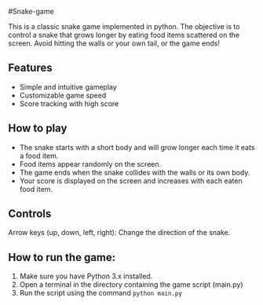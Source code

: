 #Snake-game

This is a classic snake game implemented in python. The objective is to control a snake that grows longer by eating food items scattered on the screen. Avoid hitting the walls or your own tail, or the game ends!

## Features
* Simple and intuitive gameplay
* Customizable game speed
* Score tracking with high score

## How to play

* The snake starts with a short body and will grow longer each time it eats a food item.
* Food items appear randomly on the screen.
* The game ends when the snake collides with the walls or its own body.
* Your score is displayed on the screen and increases with each eaten food item.

## Controls
Arrow keys (up, down, left, right): Change the direction of the snake.

## How to run the game:
1. Make sure you have Python 3.x installed.
2. Open a terminal in the directory containing the game script (main.py)
3. Run the script using the command `python main.py `
